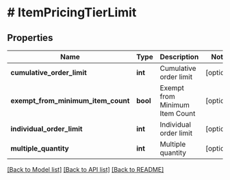 # # ItemPricingTierLimit

## Properties

Name | Type | Description | Notes
------------ | ------------- | ------------- | -------------
**cumulative_order_limit** | **int** | Cumulative order limit | [optional]
**exempt_from_minimum_item_count** | **bool** | Exempt from Minimum Item Count | [optional]
**individual_order_limit** | **int** | Individual order limit | [optional]
**multiple_quantity** | **int** | Multiple quantity | [optional]

[[Back to Model list]](../../README.md#models) [[Back to API list]](../../README.md#endpoints) [[Back to README]](../../README.md)
